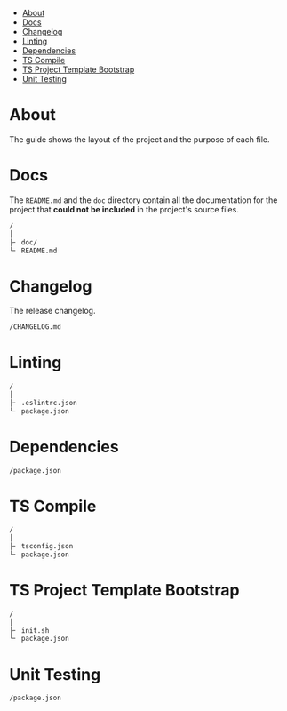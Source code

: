 - [About](#about)
- [Docs](#docs)
- [Changelog](#changelog)
- [Linting](#linting)
- [Dependencies](#dependencies)
- [TS Compile](#ts-compile)
- [TS Project Template Bootstrap](#ts-project-template-bootstrap)
- [Unit Testing](#unit-testing)

# About

The guide shows the layout of the project and the purpose of each file.

# Docs

The `README.md` and the `doc` directory contain all the documentation for the project that **could not be included** in the project's source files.

```txt
/
│
├╴ doc/
└╴ README.md
```

# Changelog

The release changelog.

```txt
/CHANGELOG.md
```

# Linting

```txt
/
│
├╴ .eslintrc.json
└╴ package.json
```

# Dependencies

```txt
/package.json
```

# TS Compile

```txt
/
│
├╴ tsconfig.json
└╴ package.json
```

# TS Project Template Bootstrap

```txt
/
│
├╴ init.sh
└╴ package.json
```

# Unit Testing

```txt
/package.json
```